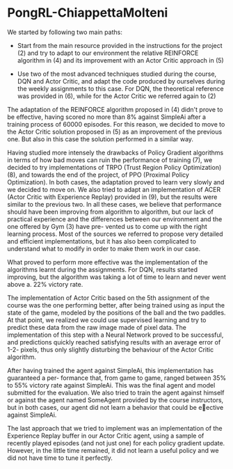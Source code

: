 # PongRL-ChiappettaMolteni

We started by following two main paths:

- Start from the main resource provided in the instructions for the project (2) and try to adapt
to our environment the relative REINFORCE algorithm in (4) and its improvement with an
Actor Critic approach in (5)

- Use two of the most advanced techniques studied during the course, DQN and Actor Critic,
and adapt the code produced by ourselves during the weekly assignments to this case. For
DQN, the theoretical reference was provided in (6), while for the Actor Critic we referred
again to (2)

The adaptation of the REINFORCE algorithm proposed in (4) didn't prove to be effective, having
scored no more than 8% against SimpleAi after a training process of 60000 episodes. For this reason,
we decided to move to the Actor Critic solution proposed in (5) as an improvement of the previous
one. But also in this case the solution performed in a similar way.

Having studied more intensely the drawbacks of Policy Gradient algorithms in terms of how bad
moves can ruin the performance of training (7), we decided to try implementations of TRPO (Trust
Region Policy Optimization) (8), and towards the end of the project, of PPO (Proximal Policy
Optimization). In both cases, the adaptation proved to learn very slowly and we decided to move
on. We also tried to adapt an implementation of ACER (Actor Critic with Experience Replay)
provided in (9), but the results were similar to the previous two. In all these cases, we believe that
performance should have been improving from algorithm to algorithm, but our lack of practical
experience and the differences between our environment and the one offered by Gym (3) have pre-
vented us to come up with the right learning process. Most of the sources we referred to propose
very detailed and efficient implementations, but it has also been complicated to understand what
to modify in order to make them work in our case.

What proved to perform more effective was the implementation of the algorithms learnt during
the assignments. For DQN, results started improving, but the algorithm was taking a lot of time
to learn and never went above a. 22% victory rate.

The implementation of Actor Critic based on the 5th assignment of the course was the one
performing better, after being trained using as input the state of the game, modeled by the positions
of the ball and the two paddles. At that point, we realized we could use supervised learning and
try to predict these data from the raw image made of pixel data. The implementation of this step
with a Neural Network proved to be successful, and predictions quickly reached satisfying results
with an average error of 1-2- pixels, thus only slightly disturbing the behaviour of the Actor Critic
algorithm.

After having trained the agent against SimpleAi, this implementation has guaranteed a per-
formance that, from game to game, ranged between 35% to 55% victory rate against SimpleAi.
This was the final agent and model submitted for the evaluation. We also tried to train the agent
against himself or against the agent named SomeAgent provided by the course instructors, but in
both cases, our agent did not learn a behavior that could be eective against SimpleAi.

The last approach that we tried to implement was an implementation of the Experience Replay
buffer in our Actor Critic agent, using a sample of recently played episodes (and not just one) for
each policy gradient update. However, in the little time remained, it did not learn a useful policy
and we did not have time to tune it perfectly.
